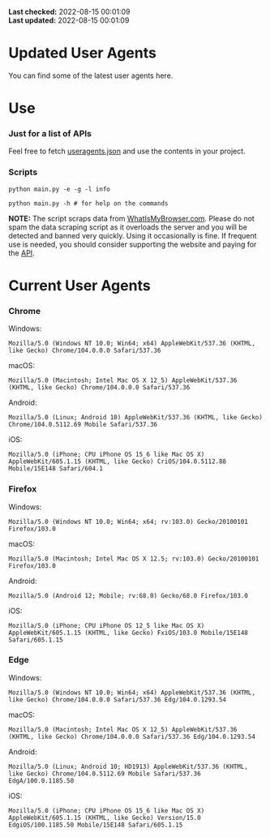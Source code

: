 **Last checked:** 2022-08-15 00:01:09  
**Last updated:** 2022-08-15 00:01:09  

# Updated User Agents
You can find some of the latest user agents here.

# Use

### Just for a list of APIs

Feel free to fetch [useragents.json](https://raw.githubusercontent.com/tmxkn1/UpdatedUserAgents/master/useragents.json) and use the contents in your project.

### Scripts

```
python main.py -e -g -l info

python main.py -h # for help on the commands
```
**NOTE:** The script scraps data from [WhatIsMyBrowser.com](https://www.whatismybrowser.com). Please do not spam the data scraping script as it overloads the server and you will be detected and banned very quickly. Using it occasionally is fine. If frequent use is needed, you should consider supporting the website and paying for the [API](https://developers.whatismybrowser.com/api/).

# Current User Agents
### Chrome

Windows:
```
Mozilla/5.0 (Windows NT 10.0; Win64; x64) AppleWebKit/537.36 (KHTML, like Gecko) Chrome/104.0.0.0 Safari/537.36
```

macOS:
```
Mozilla/5.0 (Macintosh; Intel Mac OS X 12_5) AppleWebKit/537.36 (KHTML, like Gecko) Chrome/104.0.0.0 Safari/537.36
```

Android:
```
Mozilla/5.0 (Linux; Android 10) AppleWebKit/537.36 (KHTML, like Gecko) Chrome/104.0.5112.69 Mobile Safari/537.36
```

iOS:
```
Mozilla/5.0 (iPhone; CPU iPhone OS 15_6 like Mac OS X) AppleWebKit/605.1.15 (KHTML, like Gecko) CriOS/104.0.5112.88 Mobile/15E148 Safari/604.1
```

### Firefox

Windows:
```
Mozilla/5.0 (Windows NT 10.0; Win64; x64; rv:103.0) Gecko/20100101 Firefox/103.0
```

macOS:
```
Mozilla/5.0 (Macintosh; Intel Mac OS X 12.5; rv:103.0) Gecko/20100101 Firefox/103.0
```

Android:
```
Mozilla/5.0 (Android 12; Mobile; rv:68.0) Gecko/68.0 Firefox/103.0
```

iOS:
```
Mozilla/5.0 (iPhone; CPU iPhone OS 12_5 like Mac OS X) AppleWebKit/605.1.15 (KHTML, like Gecko) FxiOS/103.0 Mobile/15E148 Safari/605.1.15
```

###  Edge

Windows:
```
Mozilla/5.0 (Windows NT 10.0; Win64; x64) AppleWebKit/537.36 (KHTML, like Gecko) Chrome/104.0.0.0 Safari/537.36 Edg/104.0.1293.54
```

macOS:
```
Mozilla/5.0 (Macintosh; Intel Mac OS X 12_5) AppleWebKit/537.36 (KHTML, like Gecko) Chrome/104.0.0.0 Safari/537.36 Edg/104.0.1293.54
```

Android:
```
Mozilla/5.0 (Linux; Android 10; HD1913) AppleWebKit/537.36 (KHTML, like Gecko) Chrome/104.0.5112.69 Mobile Safari/537.36 EdgA/100.0.1185.50
```

iOS:
```
Mozilla/5.0 (iPhone; CPU iPhone OS 15_6 like Mac OS X) AppleWebKit/605.1.15 (KHTML, like Gecko) Version/15.0 EdgiOS/100.1185.50 Mobile/15E148 Safari/605.1.15
```
